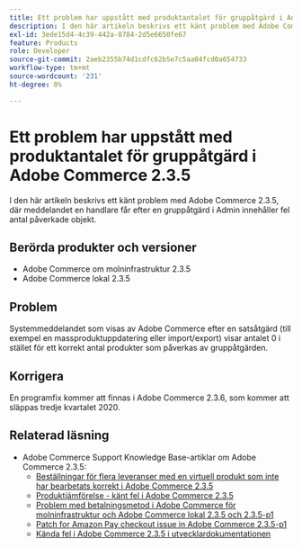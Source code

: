 ```yaml
---
title: Ett problem har uppstått med produktantalet för gruppåtgärd i Adobe Commerce 2.3.5
description: I den här artikeln beskrivs ett känt problem med Adobe Commerce 2.3.5, där meddelandet en handlare får efter en gruppåtgärd i Admin innehåller fel antal påverkade objekt.
exl-id: 3ede15d4-4c39-442a-8784-2d5e6650fe67
feature: Products
role: Developer
source-git-commit: 2aeb2355b74d1cdfc62b5e7c5aa04fcd0a654733
workflow-type: tm+mt
source-wordcount: '231'
ht-degree: 0%

---
```


# Ett problem har uppstått med produktantalet för gruppåtgärd i Adobe Commerce 2.3.5

I den här artikeln beskrivs ett känt problem med Adobe Commerce 2.3.5, där meddelandet en handlare får efter en gruppåtgärd i Admin innehåller fel antal påverkade objekt.

## Berörda produkter och versioner

* Adobe Commerce om molninfrastruktur 2.3.5
* Adobe Commerce lokal 2.3.5

## Problem

Systemmeddelandet som visas av Adobe Commerce efter en satsåtgärd (till exempel en massproduktuppdatering eller import/export) visar antalet 0 i stället för ett korrekt antal produkter som påverkas av gruppåtgärden.

## Korrigera

En programfix kommer att finnas i Adobe Commerce 2.3.6, som kommer att släppas tredje kvartalet 2020.

## Relaterad läsning

* Adobe Commerce Support Knowledge Base-artiklar om Adobe Commerce 2.3.5:
   * [Beställningar för flera leveranser med en virtuell produkt som inte har bearbetats korrekt i Adobe Commerce 2.3.5](/help/troubleshooting/miscellaneous/magento-2-3-5-known-issue-virtual-product-multi-ship-orders.md)
   * [Produktjämförelse - känt fel i Adobe Commerce 2.3.5](/help/troubleshooting/storefront/product-comparison-known-issue-in-magento-2-3-5.md)
   * [Problem med betalningsmetod i Adobe Commerce för molninfrastruktur och Adobe Commerce lokal 2.3.5 och 2.3.5-p1](/help/troubleshooting/known-issues-patches-attached/magento-2-3-5-2-3-5-p1-patch-country-payment-issue.md)
   * [Patch for Amazon Pay checkout issue in Adobe Commerce 2.3.5-p1](/help/troubleshooting/payments/patch-for-amazon-pay-checkout-issue-in-magento-2-3-5-p1.md)
   * [Kända fel i Adobe Commerce 2.3.5 i utvecklardokumentationen](https://commerce-docs.github.io/devdocs-archive/2.3/guides/v2.3/release-notes/release-notes-2-3-5-commerce.html#known-issues)

